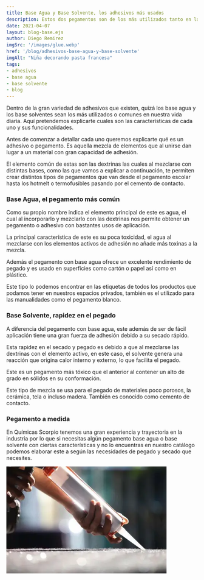 ```yaml
---
title: Base Agua y Base Solvente, los adhesivos más usados
description: Estos dos pegamentos son de los más utilizados tanto en las industrias como por los particulares. Ambos son de fácil aplicación.
date: 2021-04-07
layout: blog-base.ejs
author: Diego Remirez
imgSrc: '/images/glue.webp'
href: '/blog/adhesivos-base-agua-y-base-solvente'
imgAlt: "Niña decorando pasta francesa"
tags:
- adhesivos
- base agua
- base solvente
- blog
---
```


Dentro de la gran variedad de adhesivos que existen, quizá los base agua y los base solventes sean los más utilizados o comunes en nuestra vida diaria. Aquí pretendemos explicarte cuales son las características de cada uno y sus funcionalidades.

Antes de comenzar a detallar cada uno queremos explicarte qué es un adhesivo o pegamento. Es aquella mezcla de elementos que al unirse dan lugar a un material con gran capacidad de adhesión.

El elemento común de estas son las dextrinas las cuales al mezclarse con distintas bases, como las que vamos a explicar a continuación, te permiten crear distintos tipos de pegamentos que van desde el pegamento escolar hasta los hotmelt o termofusibles pasando por el cemento de contacto.

### Base Agua, el pegamento más común

Como su propio nombre indica el elemento principal de este es agua, el cual al incorporarlo y mezclarlo con las dextrinas nos permite obtener un pegamento o adhesivo con bastantes usos de aplicación.

La principal característica de este es su poca toxicidad, el agua al mezclarse con los elementos activos de adhesión no añade más toxinas a la mezcla.

Además el pegamento con base agua ofrece un excelente rendimiento de pegado y es usado en superficies como cartón o papel así como en plástico.

Este tipo lo podemos encontrar en las etiquetas de todos los productos que podamos tener en nuestros espacios privados, también es el utilizado para las manualidades como el pegamento blanco.


### Base Solvente, rapidez en el pegado

A diferencia del pegamento con base agua, este además de ser de fácil aplicación tiene una gran fuerza de adhesión debido a su secado rápido.

Esta rapidez en el secado y pegado es debido a que al mezclarse las dextrinas con el elemento activo, en este caso, el solvente genera una reacción que origina calor interno y externo, lo que facilita el pegado.

Este es un pegamento más tóxico que el anterior al contener un alto de grado en sólidos en su conformación.

Este tipo de mezcla se usa para el pegado de materiales poco porosos, la cerámica, tela o incluso madera. También es conocido como cemento de contacto.

### Pegamento a medida

En Químicas Scorpio tenemos una gran experiencia y trayectoria en la industria  por lo que si necesitas algún pegamento base agua o base solvente con ciertas características y no lo encuentras en nuestro catálogo podemos elaborar este a según las necesidades de pegado y secado que necesites.

![adhesivos](/images/glue.webp)